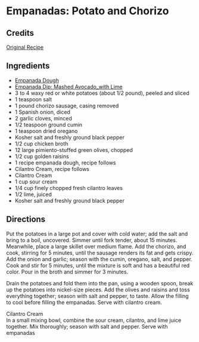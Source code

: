 # Empanadas: Potato and Chorizo 

## Credits

[Original Recipe](http://www.foodtv.com/food/recipes/recipe/0,1977,FOOD_9936_22453,00.html "http://www.foodtv.com/food/recipes/recipe/0,1977,FOOD 9936 22453,00.html")

## Ingredients

- [Empanada Dough](/recipe/index.php?title=Empanada_Dough "Empanada Dough")
- [Empanada Dip: Mashed Avocado\_with Lime](/recipe/index.php?title=Empanada_Dip:_Mashed_Avocado_with_Lime "Empanada Dip: Mashed Avocado with Lime")
- 3 to 4 waxy red or white potatoes (about 1/2 pound), peeled and sliced 
- 1 teaspoon salt 
- 1 pound chorizo sausage, casing removed 
- 1 Spanish onion, diced 
- 2 garlic cloves, minced 
- 1/2 teaspoon ground cumin 
- 1 teaspoon dried oregano 
- Kosher salt and freshly ground black pepper 
- 1/2 cup chicken broth 
- 12 large pimiento-stuffed green olives, chopped 
- 1/2 cup golden raisins 
- 1 recipe empanada dough, recipe follows 
- Cilantro Cream, recipe follows
- Cilantro Cream 
- 1 cup sour cream 
- 1/4 cup finely chopped fresh cilantro leaves 
- 1/2 lime, juiced 
- Kosher salt and freshly ground black pepper

## Directions

Put the potatoes in a large pot and cover with cold water; add the salt and bring to a boil, uncovered. Simmer until fork tender, about 15 minutes.   
Meanwhile, place a large skillet over medium flame. Add the chorizo, and cook, stirring for 5 minutes, until the sausage renders its fat and gets crispy. Add the onion and garlic; season with the cumin, oregano, salt, and pepper. Cook and stir for 5 minutes, until the mixture is soft and has a beautiful red color. Pour in the broth and simmer for 3 minutes.   
  
Drain the potatoes and fold them into the pan, using a wooden spoon, break up the potatoes into nickel-size pieces. Add the olives and raisins and toss everything together; season with salt and pepper, to taste. Allow the filling to cool before filling the empanadas. Serve with cilantro cream.  
  
Cilantro Cream  
In a small mixing bowl, combine the sour cream, cilantro, and lime juice together. Mix thoroughly; season with salt and pepper. Serve with empanadas


